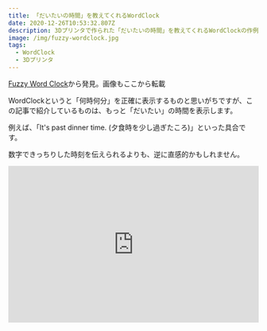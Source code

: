 ```yaml
---
title: 「だいたいの時間」を教えてくれるWordClock
date: 2020-12-26T10:53:32.807Z
description: 3Dプリンタで作られた「だいたいの時間」を教えてくれるWordClockの作例を紹介します。
image: /img/fuzzy-wordclock.jpg
tags:
  - WordClock
  - 3Dプリンタ
---
```

[Fuzzy Word Clock](https://hackaday.io/project/169166-fuzzy-word-clock)から発見。画像もここから転載

WordClockというと「何時何分」を正確に表示するものと思いがちですが、この記事で紹介しているものは、もっと「だいたい」の時間を表示します。

例えば、「It's past dinner time. (夕食時を少し過ぎたころ)」といった具合です。

数字できっちりした時刻を伝えられるよりも、逆に直感的かもしれません。

<iframe width="100%" height="315" src="https://www.youtube.com/embed/hnSs2ehMsS4" frameborder="0" allow="accelerometer; autoplay; clipboard-write; encrypted-media; gyroscope; picture-in-picture" allowfullscreen></iframe>

